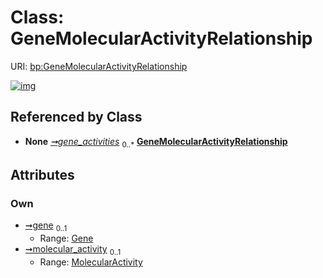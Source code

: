 
# Class: GeneMolecularActivityRelationship




URI: [bp:GeneMolecularActivityRelationship](http://w3id.org/ontogpt/biological-process-templateGeneMolecularActivityRelationship)


[![img](https://yuml.me/diagram/nofunky;dir:TB/class/[MolecularActivity],[MolecularActivity]<molecular_activity%200..1-%20[GeneMolecularActivityRelationship],[Gene]<gene%200..1-%20[GeneMolecularActivityRelationship],[BiologicalProcess]++-%20gene_activities%200..*>[GeneMolecularActivityRelationship],[Gene],[BiologicalProcess])](https://yuml.me/diagram/nofunky;dir:TB/class/[MolecularActivity],[MolecularActivity]<molecular_activity%200..1-%20[GeneMolecularActivityRelationship],[Gene]<gene%200..1-%20[GeneMolecularActivityRelationship],[BiologicalProcess]++-%20gene_activities%200..*>[GeneMolecularActivityRelationship],[Gene],[BiologicalProcess])

## Referenced by Class

 *  **None** *[➞gene_activities](biologicalProcess__gene_activities.md)*  <sub>0..\*</sub>  **[GeneMolecularActivityRelationship](GeneMolecularActivityRelationship.md)**

## Attributes


### Own

 * [➞gene](geneMolecularActivityRelationship__gene.md)  <sub>0..1</sub>
     * Range: [Gene](Gene.md)
 * [➞molecular_activity](geneMolecularActivityRelationship__molecular_activity.md)  <sub>0..1</sub>
     * Range: [MolecularActivity](MolecularActivity.md)
